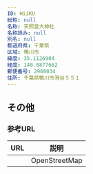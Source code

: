 ```yaml
---
ID: HiiKU
総称: null
名称: 天照皇大神社
名称読み: null
別名: null
都道府県: 千葉県
区域: 鴨川市
緯度: 35.1126904
経度: 140.0877662
郵便番号: 2960034
住所: 千葉県鴨川市滑谷５５１
---
```


## その他

### 参考URL

| URL | 説明          |
| --- | ------------- |
|     | OpenStreetMap |
